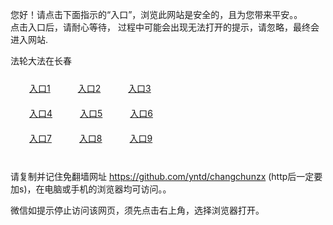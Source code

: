 您好！请点击下面指示的“入口”，浏览此网站是安全的，且为您带来平安。。 <br/>
点击入口后，请耐心等待， 过程中可能会出现无法打开的提示，请忽略，最终会进入网站. </br>

法轮大法在长春<br/>
<div style="padding:10px"><a style="margin:20px" target="_blank" href="https://d21ua62y2bk0qj.cloudfront.net/2Qpsp?ndpob" id="ccLink1" rel="nofollow">入口1</a> <a target="_blank" style="margin:20px" href="https://d3og61i6ykjm94.cloudfront.net/2Qpsp?ibcryguw" id="ccLink2" rel="nofollow">入口2</a> <a style="margin:20px" target="_blank" href="https://d3c8xhno3o9noj.cloudfront.net/2Qpsp?jcjvyacq" id="ccLink3" rel="nofollow">入口3</a></div>

<div style="padding:10px" ><a style="margin:20px" target="_blank" href="https://d21ua62y2bk0qj.cloudfront.net/2Qpsp?ndpob" id="ccLink4" rel="nofollow">入口4</a> <a style="margin:20px" href="https://d3og61i6ykjm94.cloudfront.net/2Qpsp?ibcryguw" target="_blank" id="ccLink5" rel="nofollow">入口5</a> <a style="margin:20px" href="https://d3c8xhno3o9noj.cloudfront.net/2Qpsp?jcjvyacq" target="_blank" id="ccLink6" rel="nofollow">入口6</a></div>

<div style="padding:10px"><a style="margin:20px" target="_blank" href="https://d21ua62y2bk0qj.cloudfront.net/2Qpsp?ndpob" id="ccLink7" rel="nofollow">入口7</a> <a style="margin:20px" href="https://d3og61i6ykjm94.cloudfront.net/2Qpsp?ibcryguw" target="_blank" id="ccLink8" rel="nofollow">入口8</a> <a style="margin:20px" target="_blank" href="https://d3c8xhno3o9noj.cloudfront.net/2Qpsp?jcjvyacq" id="ccLink9" rel="nofollow">入口9</a></div>

<br/>



请复制并记住免翻墙网址 https://github.com/yntd/changchunzx (http后一定要加s)，在电脑或手机的浏览器均可访问。。<br/>

微信如提示停止访问该网页，须先点击右上角，选择浏览器打开。
